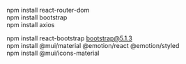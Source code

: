 npm install react-router-dom <br>
npm install bootstrap <br>
npm install axios

npm install react-bootstrap bootstrap@5.1.3 <br/>
npm install @mui/material @emotion/react @emotion/styled  <br/>
npm install @mui/icons-material <br/>

